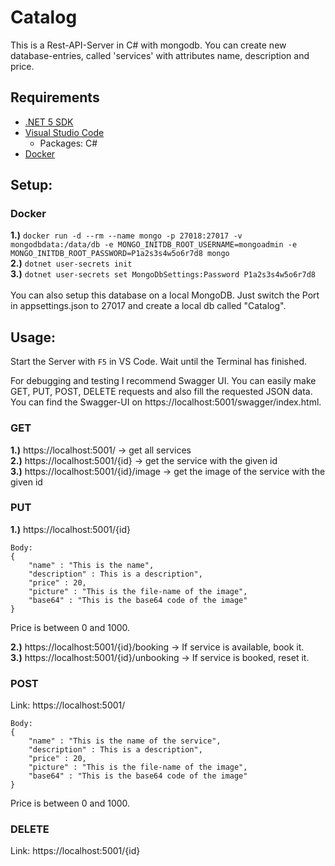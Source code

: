 # Catalog
This is a Rest-API-Server in C# with mongodb. You can create new database-entries, called 'services' with attributes name, description and price.


## Requirements
* [.NET 5 SDK](https://dotnet.microsoft.com/download/dotnet/5.0)
* [Visual Studio Code](https://code.visualstudio.com)
    * Packages: C#
* [Docker](https://docs.docker.com/get-docker)

## Setup:
### Docker
**1.)** ```docker run -d --rm --name mongo -p 27018:27017 -v mongodbdata:/data/db -e MONGO_INITDB_ROOT_USERNAME=mongoadmin -e MONGO_INITDB_ROOT_PASSWORD=P1a2s3s4w5o6r7d8 mongo```<br />
**2.)** ```dotnet user-secrets init```<br />
**3.)** ```dotnet user-secrets set MongoDbSettings:Password P1a2s3s4w5o6r7d8```<br />
<br />
You can also setup this database on a local MongoDB. Just switch the Port in appsettings.json to 27017 and create a local db called "Catalog".


## Usage:
Start the Server with ```F5``` in VS Code. Wait until the Terminal has finished. 

For debugging and testing I recommend Swagger UI. You can easily make GET, PUT, POST, DELETE requests and also fill the requested JSON data. You can find the Swagger-UI on https://localhost:5001/swagger/index.html.

### GET
**1.)** https://localhost:5001/ -> get all services<br />
**2.)** https://localhost:5001/{id} -> get the service with the given id<br />
**3.)** https://localhost:5001/{id}/image -> get the image of the service with the given id

### PUT
**1.)** https://localhost:5001/{id}

```
Body:
{
    "name" : "This is the name",
    "description" : This is a description",
    "price" : 20,
    "picture" : "This is the file-name of the image",
    "base64" : "This is the base64 code of the image"
}
```

Price is between 0 and 1000.<br />

**2.)** https://localhost:5001/{id}/booking -> If service is available, book it. <br />
**3.)** https://localhost:5001/{id}/unbooking -> If service is booked, reset it.

### POST
Link: https://localhost:5001/

```
Body:
{
    "name" : "This is the name of the service",
    "description" : This is a description",
    "price" : 20,
    "picture" : "This is the file-name of the image",
    "base64" : "This is the base64 code of the image"
}
```

Price is between 0 and 1000.

### DELETE
Link: https://localhost:5001/{id}

